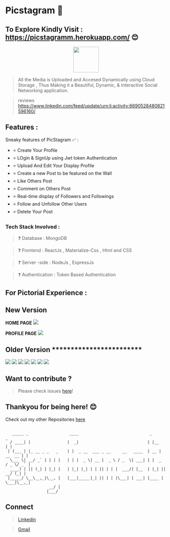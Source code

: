 # Picstagram 📸
##  To Explore Kindly Visit : https://picstagramm.herokuapp.com/  😊
<p align="center"><img align="center"  width="80" height="80" src="https://media1.tenor.com/images/6dcd94c7c4bf4800648ef7cbe0113c33/tenor.gif?itemid=11820295" /></p> 


> All the Media is Uploaded and Accesed Dynamically using Cloud Storage , Thus Making it a Beautiful, Dynamic, & Interactive Social Networking application.



> reviews https://www.linkedin.com/feed/update/urn:li:activity:6690528480821596160/
## Features :
Sneaky features of PicStagram  ✅ :
<ul>
<li>⭐ Create Your Profile
   <li>⭐ LOgin & SignUp using Jwt token Authentication </li>
<li>⭐ Upload And Edit Your Display Profile
   <li>⭐ Create a new Post to be featured on the Wall
</li><li>⭐ Like Others Post
<li>⭐ Comment on Others Post</li>
<li>⭐ Real-time display of Followers and Followings</li>
<li>⭐ Follow and Unfollow Other Users
   <li>⭐ Delete Your Post
</ul>
  
  
  ### Tech Stack Involved :
  
  
>❓ Database : MongoDB

> ❓ Frontend : ReactJs , Materialize-Css , Html and CSS

> ❓ Server -side : NodeJs , ExpressJs

> ❓ Authentication : Token Based Authentication


## For  Pictorial Experience :
## New Version
**HOME PAGE**
![](https://github.com/poojarathore30/Picstagram/blob/master/app.PNG)

**PROFILE PAGE**
![](https://github.com/poojarathore30/Picstagram/blob/master/profile1.PNG)


## Older Version ************************
![](https://github.com/poojarathore30/Picstagram/blob/master/profile.PNG)
![](https://github.com/poojarathore30/Picstagram/blob/master/HomeP.PNG)
![](https://github.com/poojarathore30/Picstagram/blob/master/Home.PNG)
![](https://github.com/poojarathore30/Picstagram/blob/master/User.PNG)
![](https://github.com/poojarathore30/Picstagram/blob/master/SignUp.PNG)
![](https://github.com/poojarathore30/Picstagram/blob/master/Signin.PNG)
![](https://github.com/poojarathore30/Picstagram/blob/master/CreatePost.PNG)

## Want to contribute ?

> Please check issues [here](https://github.com/poojarathore30/Picstagram/issues)!

## Thankyou for being here! 😊

Check out my other Repositories [here](https://github.com/poojarathore30)

```

   _____ _                  ____                               _               _ 
  / ____| |                |  _|                              | |__           | |
 | (___ | |_ __ _ _   _    | |  _ __  ___ _ __     __   ____  | __ |   __  __ | |
  \___ \| __/ _` | | | |   | | |  _ \| __ |  _ \ / _  \| ___| | |  _  / _ \/ _` |
  ____) | || (_| | |_| |   | |_| |_| | | || | | |  ___/| |__  | |_| ||  __/ (_| | 
 |_____/ \__\__,_|\__, |   |___|_____|_| || | | |\___| | ___| |____ | \___|\__,_|
                   __/ |                                      
                  |___/                                       

```
## Connect 
> [Linkedin](https://www.linkedin.com/in/pooja-rathore-91990a16a/)

> [Gmail](poojarathore.nks@gmail.com)



